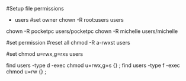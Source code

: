 #Setup file permissions
* users
#set owner
chown -R root:users users

chown -R pocketpc users/pocketpc
chown -R michelle users/michelle

#set permission
#reset all
chmod -R a-rwxst users

#set 
chmod u=rwx,g=rxs users

find users -type d -exec chmod u=rwx,g=s {} \;
find users -type f -exec chmod u=rw {} \;
